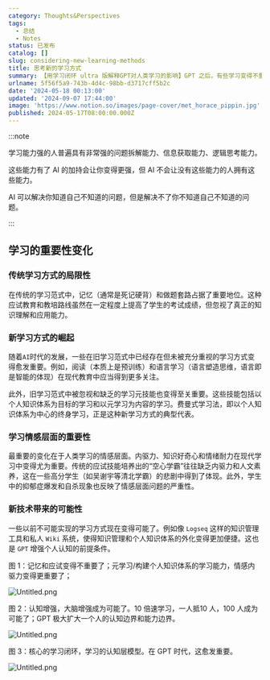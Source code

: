 ```yaml
---
category: Thoughts&Perspectives
tags:
  - 总结
  - Notes
status: 已发布
catalog: []
slug: considering-new-learning-methods
title: 思考新的学习方式
summary: 【用学习闭环 ultra 版解释GPT对人类学习的影响】GPT 之后，有些学习变得不重要了，有些学习变得更重要了，有些学习从不可能变成可能了。
urlname: 5f56f5a9-743b-4d4c-98bb-d3717cff5b2c
date: '2024-05-18 00:13:00'
updated: '2024-09-07 17:44:00'
image: 'https://www.notion.so/images/page-cover/met_horace_pippin.jpg'
published: 2024-05-17T08:00:00.000Z
---
```


:::note


学习能力强的人普遍具有非常强的问题拆解能力、信息获取能力、逻辑思考能力。


这些能力有了 AI 的加持会让你变得更强，但 AI 不会让没有这些能力的人拥有这些能力。


AI 可以解决你知道自己不知道的问题，但是解决不了你不知道自己不知道的问题。


:::


## 学习的重要性变化


### 传统学习方式的局限性


在传统的学习范式中，记忆（通常是死记硬背）和做题套路占据了重要地位。这种应试教育和教培路线虽然在一定程度上提高了学生的考试成绩，但忽视了真正的知识理解和应用能力。


### 新学习方式的崛起


随着`AI`时代的发展，一些在旧学习范式中已经存在但未被充分重视的学习方式变得愈发重要。例如，阅读（本质上是预训练）和语言学习（语言塑造思维，语言即是智能的体现）在现代教育中应当得到更多关注。


此外，旧学习范式中被忽视和缺乏的学习元技能也变得至关重要。这些技能包括以个人知识体系为目标的学习和以元学习为内容的学习。费曼式学习法，即以个人知识体系为中心的终身学习，正是这种新学习方式的典型代表。


### 学习情感层面的重要性


最重要的变化在于人类学习的情感层面。内驱力、知识好奇心和情绪耐力在现代学习中变得尤为重要。传统的应试技能培养出的“空心学霸”往往缺乏内驱力和人文素养，这在一些高分学生（如吴谢宇等清北学霸）的悲剧中得到了体现。此外，学生中的抑郁症爆发和自杀现象也反映了情感层面问题的严重性。


### 新技术带来的可能性


一些以前不可能实现的学习方式现在变得可能了。例如像 `Logseq` 这样的知识管理工具和私人 `Wiki` 系统，使得知识管理和个人知识体系的外化变得更加便捷。这也是 `GPT` 增强个人认知的前提条件。


图 1：记忆和应试变得不重要了；元学习/构建个人知识体系的学习能力，情感内驱力变得更重要了；


![Untitled.png](https://prod-files-secure.s3.us-west-2.amazonaws.com/5d24fe63-e567-4804-86f9-9fdc62e13082/a8319b77-00b3-43d9-9f99-e58187f20cfe/Untitled.png?X-Amz-Algorithm=AWS4-HMAC-SHA256&X-Amz-Content-Sha256=UNSIGNED-PAYLOAD&X-Amz-Credential=ASIAZI2LB4667MXW5Y7Z%2F20250407%2Fus-west-2%2Fs3%2Faws4_request&X-Amz-Date=20250407T213613Z&X-Amz-Expires=3600&X-Amz-Security-Token=IQoJb3JpZ2luX2VjEO3%2F%2F%2F%2F%2F%2F%2F%2F%2F%2FwEaCXVzLXdlc3QtMiJIMEYCIQCqWYnW0cI5EG2HLdtnzwj3Og8cMGt2K6DXWD6%2BpVKe8wIhAK7O9v302QJycMeaw7D6D1QlvHINy8JvDuApHIgSqJ06Kv8DCGYQABoMNjM3NDIzMTgzODA1Igz570NGEirYUe54RJkq3APlTZt1ToOzKIcDA3UAPQVw380VPAjJo3Hps%2B3K5rcj%2BY%2BMZNXk2cgwcMaL6nFz0W%2BjOvDcv2iVtVCWlQBUBCPHC6TfAgawZL37RO23UxRTgZb0rnMT0ON8Jn2xNjl8lrA9sMkvqH0bnb7YUW4QlhDYOx4HL9iNWdFMf7IZubeKW2jn1nd6IVRrwGiOPu9nvFyvwLvjSwysVD%2BIzs4tBYIs%2F2EEkg9g5CqCGGDHUEgPwUMiEwIaO57biEZa%2Bbj5uogvo10ACcNrqSUw3HV8AEybs0046dNyTmA5rWFwsumHdg1f1SqWLS5p0Yd6XOz%2BDRx6GiCVob01I8mkERR0Ivbkh0Wb9H5gVrZ0q5%2FzqiuIk1T87m4BIgVP%2FMqvR2PcL24vEd9ccaZwj49%2B5gY04TEw%2BKtdXNYB%2B8bvdhRvGma%2FXo0cyQPjAXdSwxf93gEh1Vw6%2B25TpcBdW%2FlXfNlZ28jC51Q2aAK5oJLrE%2BxKokCkxjkOx6HScxTjV%2B%2FAhXDg2bCXkNedOyiwOjM56maYlUJADjRhkrHHev8B5M5nWlQaRZqfKWcGnWyEsqT8ZPxaf6JOiRhQGLmDxCKtFyQRRJR3l3WWaFpDASZQcrkk2NPgL1Lwim3LwkIFIEffSzDZgdG%2FBjqkAUhJH3ywgjFrDK7JyWwcBeYtEfGsX6shG6dM1zy7QEjo21%2FrpPIpltPi3HXXjG2NtEC0X3IqJHzHm%2BKPKqBartJKkKr9jf1SYDsLlgLjh1iolnOkVsz1McFSHNOsq5rwQBJaHz6J7karCNFt%2BG9bwhPA%2BZIi73EwI60OJR2prnUXqHU0W0%2BhMhCxCMLqY6oh%2B3asGYCnpWyGaNW%2BQOr5oxs9O92o&X-Amz-Signature=d8ad80a82e35eeb8bd728d2348360c9b2c5fea5c180c06458dcf11e4a7c61f62&X-Amz-SignedHeaders=host&x-id=GetObject)


图 2：认知增强，大脑增强成为可能了。10 倍速学习，一人抵10 人，100 人成为可能了；GPT 极大扩大一个人的认知边界和能力边界。


![Untitled.png](https://prod-files-secure.s3.us-west-2.amazonaws.com/5d24fe63-e567-4804-86f9-9fdc62e13082/e195b372-4d2b-479c-9e75-1be4e2c1412e/Untitled.png?X-Amz-Algorithm=AWS4-HMAC-SHA256&X-Amz-Content-Sha256=UNSIGNED-PAYLOAD&X-Amz-Credential=ASIAZI2LB4667MXW5Y7Z%2F20250407%2Fus-west-2%2Fs3%2Faws4_request&X-Amz-Date=20250407T213613Z&X-Amz-Expires=3600&X-Amz-Security-Token=IQoJb3JpZ2luX2VjEO3%2F%2F%2F%2F%2F%2F%2F%2F%2F%2FwEaCXVzLXdlc3QtMiJIMEYCIQCqWYnW0cI5EG2HLdtnzwj3Og8cMGt2K6DXWD6%2BpVKe8wIhAK7O9v302QJycMeaw7D6D1QlvHINy8JvDuApHIgSqJ06Kv8DCGYQABoMNjM3NDIzMTgzODA1Igz570NGEirYUe54RJkq3APlTZt1ToOzKIcDA3UAPQVw380VPAjJo3Hps%2B3K5rcj%2BY%2BMZNXk2cgwcMaL6nFz0W%2BjOvDcv2iVtVCWlQBUBCPHC6TfAgawZL37RO23UxRTgZb0rnMT0ON8Jn2xNjl8lrA9sMkvqH0bnb7YUW4QlhDYOx4HL9iNWdFMf7IZubeKW2jn1nd6IVRrwGiOPu9nvFyvwLvjSwysVD%2BIzs4tBYIs%2F2EEkg9g5CqCGGDHUEgPwUMiEwIaO57biEZa%2Bbj5uogvo10ACcNrqSUw3HV8AEybs0046dNyTmA5rWFwsumHdg1f1SqWLS5p0Yd6XOz%2BDRx6GiCVob01I8mkERR0Ivbkh0Wb9H5gVrZ0q5%2FzqiuIk1T87m4BIgVP%2FMqvR2PcL24vEd9ccaZwj49%2B5gY04TEw%2BKtdXNYB%2B8bvdhRvGma%2FXo0cyQPjAXdSwxf93gEh1Vw6%2B25TpcBdW%2FlXfNlZ28jC51Q2aAK5oJLrE%2BxKokCkxjkOx6HScxTjV%2B%2FAhXDg2bCXkNedOyiwOjM56maYlUJADjRhkrHHev8B5M5nWlQaRZqfKWcGnWyEsqT8ZPxaf6JOiRhQGLmDxCKtFyQRRJR3l3WWaFpDASZQcrkk2NPgL1Lwim3LwkIFIEffSzDZgdG%2FBjqkAUhJH3ywgjFrDK7JyWwcBeYtEfGsX6shG6dM1zy7QEjo21%2FrpPIpltPi3HXXjG2NtEC0X3IqJHzHm%2BKPKqBartJKkKr9jf1SYDsLlgLjh1iolnOkVsz1McFSHNOsq5rwQBJaHz6J7karCNFt%2BG9bwhPA%2BZIi73EwI60OJR2prnUXqHU0W0%2BhMhCxCMLqY6oh%2B3asGYCnpWyGaNW%2BQOr5oxs9O92o&X-Amz-Signature=7d3ba23dc2f60ec9c9ae0a69efd8408e0b6ef8a0a06ec2cd497244a704a1f96b&X-Amz-SignedHeaders=host&x-id=GetObject)


图 3：核心的学习闭环，学习的认知层模型。在 GPT 时代，这愈发重要。


![Untitled.png](https://prod-files-secure.s3.us-west-2.amazonaws.com/5d24fe63-e567-4804-86f9-9fdc62e13082/57f2a38d-97b9-407e-baa1-8fecb8348e87/Untitled.png?X-Amz-Algorithm=AWS4-HMAC-SHA256&X-Amz-Content-Sha256=UNSIGNED-PAYLOAD&X-Amz-Credential=ASIAZI2LB4667MXW5Y7Z%2F20250407%2Fus-west-2%2Fs3%2Faws4_request&X-Amz-Date=20250407T213613Z&X-Amz-Expires=3600&X-Amz-Security-Token=IQoJb3JpZ2luX2VjEO3%2F%2F%2F%2F%2F%2F%2F%2F%2F%2FwEaCXVzLXdlc3QtMiJIMEYCIQCqWYnW0cI5EG2HLdtnzwj3Og8cMGt2K6DXWD6%2BpVKe8wIhAK7O9v302QJycMeaw7D6D1QlvHINy8JvDuApHIgSqJ06Kv8DCGYQABoMNjM3NDIzMTgzODA1Igz570NGEirYUe54RJkq3APlTZt1ToOzKIcDA3UAPQVw380VPAjJo3Hps%2B3K5rcj%2BY%2BMZNXk2cgwcMaL6nFz0W%2BjOvDcv2iVtVCWlQBUBCPHC6TfAgawZL37RO23UxRTgZb0rnMT0ON8Jn2xNjl8lrA9sMkvqH0bnb7YUW4QlhDYOx4HL9iNWdFMf7IZubeKW2jn1nd6IVRrwGiOPu9nvFyvwLvjSwysVD%2BIzs4tBYIs%2F2EEkg9g5CqCGGDHUEgPwUMiEwIaO57biEZa%2Bbj5uogvo10ACcNrqSUw3HV8AEybs0046dNyTmA5rWFwsumHdg1f1SqWLS5p0Yd6XOz%2BDRx6GiCVob01I8mkERR0Ivbkh0Wb9H5gVrZ0q5%2FzqiuIk1T87m4BIgVP%2FMqvR2PcL24vEd9ccaZwj49%2B5gY04TEw%2BKtdXNYB%2B8bvdhRvGma%2FXo0cyQPjAXdSwxf93gEh1Vw6%2B25TpcBdW%2FlXfNlZ28jC51Q2aAK5oJLrE%2BxKokCkxjkOx6HScxTjV%2B%2FAhXDg2bCXkNedOyiwOjM56maYlUJADjRhkrHHev8B5M5nWlQaRZqfKWcGnWyEsqT8ZPxaf6JOiRhQGLmDxCKtFyQRRJR3l3WWaFpDASZQcrkk2NPgL1Lwim3LwkIFIEffSzDZgdG%2FBjqkAUhJH3ywgjFrDK7JyWwcBeYtEfGsX6shG6dM1zy7QEjo21%2FrpPIpltPi3HXXjG2NtEC0X3IqJHzHm%2BKPKqBartJKkKr9jf1SYDsLlgLjh1iolnOkVsz1McFSHNOsq5rwQBJaHz6J7karCNFt%2BG9bwhPA%2BZIi73EwI60OJR2prnUXqHU0W0%2BhMhCxCMLqY6oh%2B3asGYCnpWyGaNW%2BQOr5oxs9O92o&X-Amz-Signature=b1279ab610664d24fe3740abc9aa4416ac1718c5ddbde97189ac0e37f65b1e80&X-Amz-SignedHeaders=host&x-id=GetObject)

